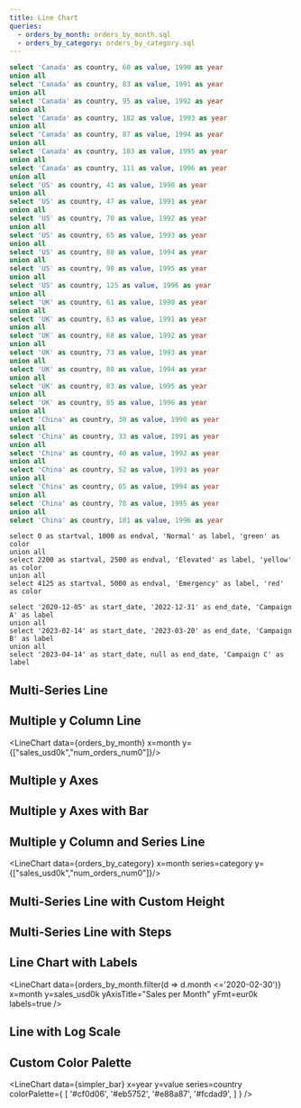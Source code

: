 ```yaml
---
title: Line Chart
queries:
  - orders_by_month: orders_by_month.sql
  - orders_by_category: orders_by_category.sql
---
```


```sql simpler_bar
select 'Canada' as country, 60 as value, 1990 as year
union all
select 'Canada' as country, 83 as value, 1991 as year
union all
select 'Canada' as country, 95 as value, 1992 as year
union all
select 'Canada' as country, 182 as value, 1993 as year
union all
select 'Canada' as country, 87 as value, 1994 as year
union all
select 'Canada' as country, 103 as value, 1995 as year
union all
select 'Canada' as country, 111 as value, 1996 as year
union all
select 'US' as country, 41 as value, 1990 as year
union all
select 'US' as country, 47 as value, 1991 as year
union all
select 'US' as country, 70 as value, 1992 as year
union all
select 'US' as country, 65 as value, 1993 as year
union all
select 'US' as country, 80 as value, 1994 as year
union all
select 'US' as country, 90 as value, 1995 as year
union all
select 'US' as country, 125 as value, 1996 as year
union all
select 'UK' as country, 61 as value, 1990 as year
union all
select 'UK' as country, 63 as value, 1991 as year
union all
select 'UK' as country, 68 as value, 1992 as year
union all
select 'UK' as country, 73 as value, 1993 as year
union all
select 'UK' as country, 80 as value, 1994 as year
union all
select 'UK' as country, 83 as value, 1995 as year
union all
select 'UK' as country, 85 as value, 1996 as year
union all
select 'China' as country, 30 as value, 1990 as year
union all
select 'China' as country, 33 as value, 1991 as year
union all
select 'China' as country, 40 as value, 1992 as year
union all
select 'China' as country, 52 as value, 1993 as year
union all
select 'China' as country, 65 as value, 1994 as year
union all
select 'China' as country, 78 as value, 1995 as year
union all
select 'China' as country, 101 as value, 1996 as year
```

```annotate2
select 0 as startval, 1000 as endval, 'Normal' as label, 'green' as color
union all
select 2200 as startval, 2500 as endval, 'Elevated' as label, 'yellow' as color
union all
select 4125 as startval, 5000 as endval, 'Emergency' as label, 'red' as color
```

```annotate
select '2020-12-05' as start_date, '2022-12-31' as end_date, 'Campaign A' as label
union all
select '2023-02-14' as start_date, '2023-03-20' as end_date, 'Campaign B' as label
union all
select '2023-04-14' as start_date, null as end_date, 'Campaign C' as label
```

<LineChart 
    data=orders_by_month
    x=month
    y=sales_usd0k 
    yAxisTitle="Sales per Month"
    yFmt=eur
    xFmt='mmm d'
/>

## Multi-Series Line

<LineChart data={simpler_bar} x=year y=value series=country/>

## Multiple y Column Line

<LineChart data={orders_by_month} x=month y={["sales_usd0k","num_orders_num0"]}/>

## Multiple y Axes

<LineChart data={orders_by_month} x=month y=sales_usd0k y2=num_orders_num0 labels=true/>

## Multiple y Axes with Bar

<LineChart data={orders_by_month} x=month y=sales_usd0k y2=num_orders_num0 y2SeriesType=bar/>

## Multiple y Column and Series Line

<LineChart data={orders_by_category} x=month series=category y={["sales_usd0k","num_orders_num0"]}/>

## Multi-Series Line with Custom Height

<LineChart data={simpler_bar} x=year y=value series=country chartAreaHeight=380/>

## Multi-Series Line with Steps

<LineChart data={simpler_bar} x=year y=value series=country step=true/>

## Line Chart with Labels

<LineChart 
    data={orders_by_month.filter(d => d.month <='2020-02-30')} 
    x=month
    y=sales_usd0k 
    yAxisTitle="Sales per Month"
    yFmt=eur0k
    labels=true
/>

## Line with Log Scale

<LineChart data={simpler_bar} x=year y=value series=country yLog=true/>

## Custom Color Palette

<LineChart 
  data={simpler_bar} 
  x=year 
  y=value 
  series=country
  colorPalette={
        [
        '#cf0d06',
        '#eb5752',
        '#e88a87',
        '#fcdad9',
        ]
    }
/>
